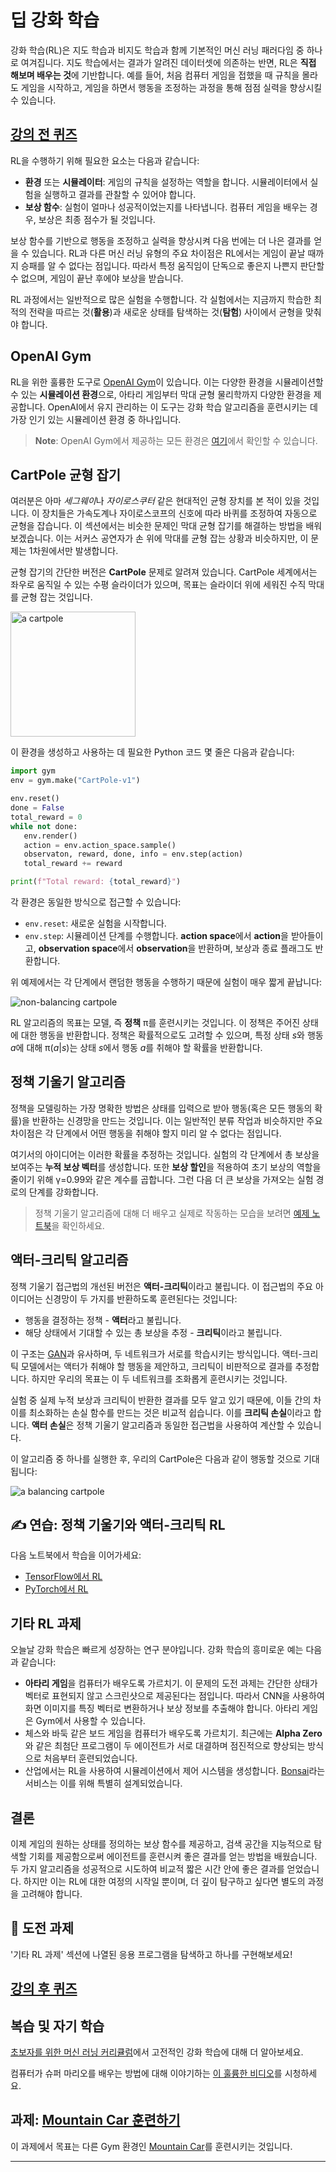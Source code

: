 <!--
CO_OP_TRANSLATOR_METADATA:
{
  "original_hash": "04395657fc01648f8f70484d0e55ab67",
  "translation_date": "2025-09-23T13:17:29+00:00",
  "source_file": "lessons/6-Other/22-DeepRL/README.md",
  "language_code": "ko"
}
-->
# 딥 강화 학습

강화 학습(RL)은 지도 학습과 비지도 학습과 함께 기본적인 머신 러닝 패러다임 중 하나로 여겨집니다. 지도 학습에서는 결과가 알려진 데이터셋에 의존하는 반면, RL은 **직접 해보며 배우는 것**에 기반합니다. 예를 들어, 처음 컴퓨터 게임을 접했을 때 규칙을 몰라도 게임을 시작하고, 게임을 하면서 행동을 조정하는 과정을 통해 점점 실력을 향상시킬 수 있습니다.

## [강의 전 퀴즈](https://ff-quizzes.netlify.app/en/ai/quiz/43)

RL을 수행하기 위해 필요한 요소는 다음과 같습니다:

* **환경** 또는 **시뮬레이터**: 게임의 규칙을 설정하는 역할을 합니다. 시뮬레이터에서 실험을 실행하고 결과를 관찰할 수 있어야 합니다.
* **보상 함수**: 실험이 얼마나 성공적이었는지를 나타냅니다. 컴퓨터 게임을 배우는 경우, 보상은 최종 점수가 될 것입니다.

보상 함수를 기반으로 행동을 조정하고 실력을 향상시켜 다음 번에는 더 나은 결과를 얻을 수 있습니다. RL과 다른 머신 러닝 유형의 주요 차이점은 RL에서는 게임이 끝날 때까지 승패를 알 수 없다는 점입니다. 따라서 특정 움직임이 단독으로 좋은지 나쁜지 판단할 수 없으며, 게임이 끝난 후에야 보상을 받습니다.

RL 과정에서는 일반적으로 많은 실험을 수행합니다. 각 실험에서는 지금까지 학습한 최적의 전략을 따르는 것(**활용**)과 새로운 상태를 탐색하는 것(**탐험**) 사이에서 균형을 맞춰야 합니다.

## OpenAI Gym

RL을 위한 훌륭한 도구로 [OpenAI Gym](https://gym.openai.com/)이 있습니다. 이는 다양한 환경을 시뮬레이션할 수 있는 **시뮬레이션 환경**으로, 아타리 게임부터 막대 균형 물리학까지 다양한 환경을 제공합니다. OpenAI에서 유지 관리하는 이 도구는 강화 학습 알고리즘을 훈련시키는 데 가장 인기 있는 시뮬레이션 환경 중 하나입니다.

> **Note**: OpenAI Gym에서 제공하는 모든 환경은 [여기](https://gym.openai.com/envs/#classic_control)에서 확인할 수 있습니다.

## CartPole 균형 잡기

여러분은 아마 *세그웨이*나 *자이로스쿠터* 같은 현대적인 균형 장치를 본 적이 있을 것입니다. 이 장치들은 가속도계나 자이로스코프의 신호에 따라 바퀴를 조정하여 자동으로 균형을 잡습니다. 이 섹션에서는 비슷한 문제인 막대 균형 잡기를 해결하는 방법을 배워보겠습니다. 이는 서커스 공연자가 손 위에 막대를 균형 잡는 상황과 비슷하지만, 이 문제는 1차원에서만 발생합니다.

균형 잡기의 간단한 버전은 **CartPole** 문제로 알려져 있습니다. CartPole 세계에서는 좌우로 움직일 수 있는 수평 슬라이더가 있으며, 목표는 슬라이더 위에 세워진 수직 막대를 균형 잡는 것입니다.

<img alt="a cartpole" src="images/cartpole.png" width="200"/>

이 환경을 생성하고 사용하는 데 필요한 Python 코드 몇 줄은 다음과 같습니다:

```python
import gym
env = gym.make("CartPole-v1")

env.reset()
done = False
total_reward = 0
while not done:
   env.render()
   action = env.action_space.sample()
   observaton, reward, done, info = env.step(action)
   total_reward += reward

print(f"Total reward: {total_reward}")
```

각 환경은 동일한 방식으로 접근할 수 있습니다:
* `env.reset`: 새로운 실험을 시작합니다.
* `env.step`: 시뮬레이션 단계를 수행합니다. **action space**에서 **action**을 받아들이고, **observation space**에서 **observation**을 반환하며, 보상과 종료 플래그도 반환합니다.

위 예제에서는 각 단계에서 랜덤한 행동을 수행하기 때문에 실험이 매우 짧게 끝납니다:

![non-balancing cartpole](../../../../../lessons/6-Other/22-DeepRL/images/cartpole-nobalance.gif)

RL 알고리즘의 목표는 모델, 즉 **정책** &pi;를 훈련시키는 것입니다. 이 정책은 주어진 상태에 대한 행동을 반환합니다. 정책은 확률적으로도 고려할 수 있으며, 특정 상태 *s*와 행동 *a*에 대해 &pi;(*a*|*s*)는 상태 *s*에서 행동 *a*를 취해야 할 확률을 반환합니다.

## 정책 기울기 알고리즘

정책을 모델링하는 가장 명확한 방법은 상태를 입력으로 받아 행동(혹은 모든 행동의 확률)을 반환하는 신경망을 만드는 것입니다. 이는 일반적인 분류 작업과 비슷하지만 주요 차이점은 각 단계에서 어떤 행동을 취해야 할지 미리 알 수 없다는 점입니다.

여기서의 아이디어는 이러한 확률을 추정하는 것입니다. 실험의 각 단계에서 총 보상을 보여주는 **누적 보상 벡터**를 생성합니다. 또한 **보상 할인**을 적용하여 초기 보상의 역할을 줄이기 위해 &gamma;=0.99와 같은 계수를 곱합니다. 그런 다음 더 큰 보상을 가져오는 실험 경로의 단계를 강화합니다.

> 정책 기울기 알고리즘에 대해 더 배우고 실제로 작동하는 모습을 보려면 [예제 노트북](CartPole-RL-TF.ipynb)을 확인하세요.

## 액터-크리틱 알고리즘

정책 기울기 접근법의 개선된 버전은 **액터-크리틱**이라고 불립니다. 이 접근법의 주요 아이디어는 신경망이 두 가지를 반환하도록 훈련된다는 것입니다:

* 행동을 결정하는 정책 - **액터**라고 불립니다.
* 해당 상태에서 기대할 수 있는 총 보상을 추정 - **크리틱**이라고 불립니다.

이 구조는 [GAN](../../4-ComputerVision/10-GANs/README.md)과 유사하며, 두 네트워크가 서로를 학습시키는 방식입니다. 액터-크리틱 모델에서는 액터가 취해야 할 행동을 제안하고, 크리틱이 비판적으로 결과를 추정합니다. 하지만 우리의 목표는 이 두 네트워크를 조화롭게 훈련시키는 것입니다.

실험 중 실제 누적 보상과 크리틱이 반환한 결과를 모두 알고 있기 때문에, 이들 간의 차이를 최소화하는 손실 함수를 만드는 것은 비교적 쉽습니다. 이를 **크리틱 손실**이라고 합니다. **액터 손실**은 정책 기울기 알고리즘과 동일한 접근법을 사용하여 계산할 수 있습니다.

이 알고리즘 중 하나를 실행한 후, 우리의 CartPole은 다음과 같이 행동할 것으로 기대됩니다:

![a balancing cartpole](../../../../../lessons/6-Other/22-DeepRL/images/cartpole-balance.gif)

## ✍️ 연습: 정책 기울기와 액터-크리틱 RL

다음 노트북에서 학습을 이어가세요:

* [TensorFlow에서 RL](CartPole-RL-TF.ipynb)
* [PyTorch에서 RL](CartPole-RL-PyTorch.ipynb)

## 기타 RL 과제

오늘날 강화 학습은 빠르게 성장하는 연구 분야입니다. 강화 학습의 흥미로운 예는 다음과 같습니다:

* **아타리 게임**을 컴퓨터가 배우도록 가르치기. 이 문제의 도전 과제는 간단한 상태가 벡터로 표현되지 않고 스크린샷으로 제공된다는 점입니다. 따라서 CNN을 사용하여 화면 이미지를 특징 벡터로 변환하거나 보상 정보를 추출해야 합니다. 아타리 게임은 Gym에서 사용할 수 있습니다.
* 체스와 바둑 같은 보드 게임을 컴퓨터가 배우도록 가르치기. 최근에는 **Alpha Zero**와 같은 최첨단 프로그램이 두 에이전트가 서로 대결하며 점진적으로 향상되는 방식으로 처음부터 훈련되었습니다.
* 산업에서는 RL을 사용하여 시뮬레이션에서 제어 시스템을 생성합니다. [Bonsai](https://azure.microsoft.com/services/project-bonsai/?WT.mc_id=academic-77998-cacaste)라는 서비스는 이를 위해 특별히 설계되었습니다.

## 결론

이제 게임의 원하는 상태를 정의하는 보상 함수를 제공하고, 검색 공간을 지능적으로 탐색할 기회를 제공함으로써 에이전트를 훈련시켜 좋은 결과를 얻는 방법을 배웠습니다. 두 가지 알고리즘을 성공적으로 시도하여 비교적 짧은 시간 안에 좋은 결과를 얻었습니다. 하지만 이는 RL에 대한 여정의 시작일 뿐이며, 더 깊이 탐구하고 싶다면 별도의 과정을 고려해야 합니다.

## 🚀 도전 과제

'기타 RL 과제' 섹션에 나열된 응용 프로그램을 탐색하고 하나를 구현해보세요!

## [강의 후 퀴즈](https://ff-quizzes.netlify.app/en/ai/quiz/44)

## 복습 및 자기 학습

[초보자를 위한 머신 러닝 커리큘럼](https://github.com/microsoft/ML-For-Beginners/blob/main/8-Reinforcement/README.md)에서 고전적인 강화 학습에 대해 더 알아보세요.

컴퓨터가 슈퍼 마리오를 배우는 방법에 대해 이야기하는 [이 훌륭한 비디오](https://www.youtube.com/watch?v=qv6UVOQ0F44)를 시청하세요.

## 과제: [Mountain Car 훈련하기](lab/README.md)

이 과제에서 목표는 다른 Gym 환경인 [Mountain Car](https://www.gymlibrary.ml/environments/classic_control/mountain_car/)를 훈련시키는 것입니다.

---

